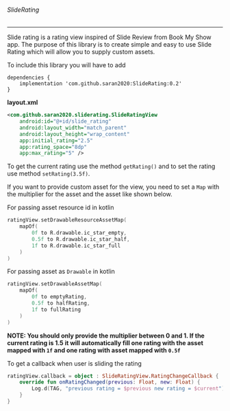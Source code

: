###### SlideRating
---

Slide rating is a rating view inspired of Slide Review from Book My Show app. The purpose of this library is to create simple and easy to use Slide Rating which will allow you to supply custom assets.

To include this library you will have to add
```Gradle
dependencies {
    implementation 'com.github.saran2020:SlideRating:0.2'
}
```

**layout.xml**
```xml
<com.github.saran2020.sliderating.SlideRatingView
    android:id="@+id/slide_rating"
    android:layout_width="match_parent"
    android:layout_height="wrap_content"
    app:initial_rating="2.5"
    app:rating_space="8dp"
    app:max_rating="5" />
```
To get the current rating use the method `getRating()` and to set the rating use method `setRating(3.5f)`.


If you want to provide custom asset for the view, you need to set a `Map` with the multiplier for the asset and the asset like shown below.

For passing asset resource id in kotlin
```kotlin
ratingView.setDrawableResourceAssetMap(
    mapOf(
        0f to R.drawable.ic_star_empty,
        0.5f to R.drawable.ic_star_half,
        1f to R.drawable.ic_star_full
    )
)
```

For passing asset as `Drawable` in kotlin
```kotlin
ratingView.setDrawableAssetMap(
    mapOf(
        0f to emptyRating,
        0.5f to halfRating,
        1f to fullRating
    )
)
```
**NOTE: You should only provide the multiplier between 0 and 1. If the current rating is 1.5 it will automatically fill one rating with the asset mapped with `1f` and one rating with asset mapped with `0.5f`**

To get a callback when user is sliding the rating 
```kotlin
ratingView.callback = object : SlideRatingView.RatingChangeCallback {
    override fun onRatingChanged(previous: Float, new: Float) {
        Log.d(TAG, "previous rating = $previous new rating = $current")
    }
}
```